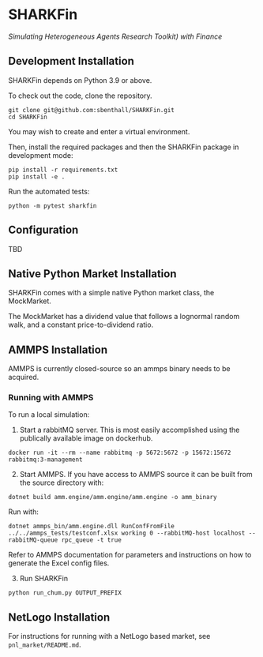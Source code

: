 # SHARKFin

_Simulating Heterogeneous Agents Research Toolkit) with Finance_

## Development Installation

SHARKFin depends on Python 3.9 or above.

To check out the code, clone the repository.

```
git clone git@github.com:sbenthall/SHARKFin.git
cd SHARKFin
```

You may wish to create and enter a virtual environment.

Then, install the required packages and then the SHARKFin package in development mode:

```
pip install -r requirements.txt
pip install -e .
```

Run the automated tests:

```
python -m pytest sharkfin
```

## Configuration

TBD


## Native Python Market Installation

SHARKFin comes with a simple native Python market class, the MockMarket.

The MockMarket has a dividend value that follows a lognormal random walk, and a constant price-to-dividend ratio.

## AMMPS Installation

AMMPS is currently closed-source so an ammps binary needs to be acquired.

### Running with AMMPS

To run a local simulation:

1. Start a rabbitMQ server. This is most easily accomplished using the publically available image on dockerhub.

```
docker run -it --rm --name rabbitmq -p 5672:5672 -p 15672:15672 rabbitmq:3-management
```

2. Start AMMPS. If you have access to AMMPS source it can be built from the source directory with:
```
dotnet build amm.engine/amm.engine/amm.engine -o amm_binary
```

Run with:

```
dotnet ammps_bin/amm.engine.dll RunConfFromFile ../../ammps_tests/testconf.xlsx working 0 --rabbitMQ-host localhost --rabbitMQ-queue rpc_queue -t true
```

Refer to AMMPS documentation for parameters and instructions on how to generate the Excel config files.


3. Run SHARKFin

```
python run_chum.py OUTPUT_PREFIX
```

## NetLogo Installation

For instructions for running with a NetLogo based market, see `pnl_market/README.md`.

